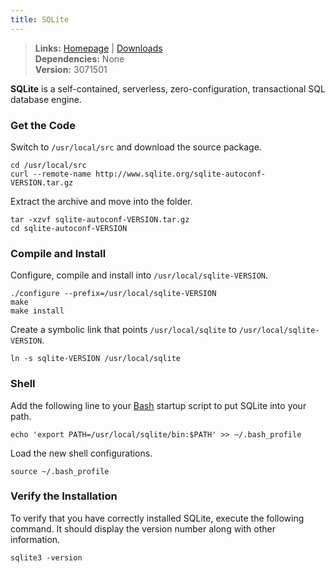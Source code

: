 ```yaml
---
title: SQLite
---
```



> **Links:** [Homepage](http://www.sqlite.org/) | [Downloads](http://www.sqlite.org/download.html)  
> **Dependencies:** None  
> **Version:** <span id="version">3071501</span>


**SQLite** is a self-contained, serverless, zero-configuration, transactional SQL database engine.


### Get the Code

Switch to `/usr/local/src` and download the source package.

	cd /usr/local/src
	curl --remote-name http://www.sqlite.org/sqlite-autoconf-VERSION.tar.gz

Extract the archive and move into the folder.

	tar -xzvf sqlite-autoconf-VERSION.tar.gz
	cd sqlite-autoconf-VERSION


### Compile and Install

Configure, compile and install into `/usr/local/sqlite-VERSION`.

	./configure --prefix=/usr/local/sqlite-VERSION
	make
	make install

Create a symbolic link that points `/usr/local/sqlite` to `/usr/local/sqlite-VERSION`.

	ln -s sqlite-VERSION /usr/local/sqlite


### Shell

Add the following line to your [Bash](http://en.wikipedia.org/wiki/Bash_%28Unix_shell%29) startup script to put SQLite into your path.

	echo 'export PATH=/usr/local/sqlite/bin:$PATH' >> ~/.bash_profile

Load the new shell configurations.

	source ~/.bash_profile


### Verify the Installation

To verify that you have correctly installed SQLite, execute the following command. It should display the version number along with other information.

	sqlite3 -version
